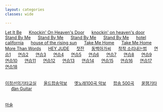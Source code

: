 ```yaml
---
layout: categories
classes: wide

--- 
```


[Let It Be](https://www.youtube.com/shorts/oFvKXGIx1PM)   &nbsp;&nbsp;&nbsp;&nbsp;  [Knockin' On Heaven's Door](https://www.youtube.com/shorts/l7QwdRIGnzo)   &nbsp;&nbsp;&nbsp;&nbsp;   [knockin' on heaven's door](https://www.youtube.com/shorts/P2kvj7Phgto)   &nbsp;&nbsp;&nbsp;&nbsp;  [Stand By Me](https://www.youtube.com/shorts/vgQinQVMgXA)   &nbsp;&nbsp;&nbsp;&nbsp;    [Stand By Me](https://www.youtube.com/shorts/cagM2YaL0W0)    &nbsp;&nbsp;&nbsp;&nbsp;  [Stand By Me](https://www.youtube.com/shorts/vgQinQVMgXA)    &nbsp;&nbsp;&nbsp;&nbsp;   [Stand By Me](https://www.youtube.com/shorts/hrtYT-my5i8)  &nbsp;&nbsp;&nbsp;&nbsp;  [hotel california](https://www.youtube.com/shorts/FyaOammZ4iQ)   &nbsp;&nbsp;&nbsp;&nbsp;    [house of the rising sun](https://www.youtube.com/shorts/31LA_X1hH4I)   &nbsp;&nbsp;&nbsp;&nbsp;   [Take Me Home](https://www.youtube.com/shorts/vljvKKXxOgY)   &nbsp;&nbsp;&nbsp;&nbsp;  [Take Me Home](https://www.youtube.com/shorts/VM4tmmeTmxk)   &nbsp;&nbsp;&nbsp;&nbsp;  [More Than Words](https://www.youtube.com/shorts/he8SRrkCpZY)   &nbsp;&nbsp;&nbsp;&nbsp; [HEY JUDE](https://www.youtube.com/shorts/seT7x5K3A6o)   &nbsp;&nbsp;&nbsp;&nbsp;   [찻잔](https://www.youtube.com/watch?v=YKnTgiKCLkY)   &nbsp;&nbsp;&nbsp;&nbsp;   [동백아가씨](https://www.youtube.com/shorts/r27ld7l52hM)   &nbsp;&nbsp;&nbsp;&nbsp;      [착착 소리내는법](https://www.youtube.com/shorts/QdlDfiUZhxg)   &nbsp;&nbsp;&nbsp;&nbsp;   [연습1](https://www.youtube.com/shorts/zp3Pinfpwfs)   &nbsp;&nbsp;&nbsp;&nbsp;   [연습2](https://www.youtube.com/shorts/LwEa9qSADHc)   &nbsp;&nbsp;&nbsp;&nbsp;   [연습3](https://www.youtube.com/shorts/F3G-zGMTIs0)   &nbsp;&nbsp;&nbsp;&nbsp;   [연습4](https://www.youtube.com/shorts/vjvvxqzIJB4)   &nbsp;&nbsp;&nbsp;&nbsp;      [연습5](https://www.youtube.com/shorts/31LA_X1hH4I)   &nbsp;&nbsp;&nbsp;&nbsp;   [연습6](https://www.youtube.com/shorts/iaERr3Usekg)   &nbsp;&nbsp;&nbsp;&nbsp;   [연습7](https://www.youtube.com/shorts/NrZvUQQNDa8)   &nbsp;&nbsp;&nbsp;&nbsp;   [연습8](https://www.youtube.com/shorts/g0jmK_CojBE)   &nbsp;&nbsp;&nbsp;&nbsp;   [연습9](https://www.youtube.com/shorts/xXCEV1Gq9qU)   &nbsp;&nbsp;&nbsp;&nbsp;   [연습10](https://www.youtube.com/shorts/5aXoCoGLR58)   &nbsp;&nbsp;&nbsp;&nbsp;   [연습11](https://www.youtube.com/shorts/GwAh3qouwuI)   &nbsp;&nbsp;&nbsp;&nbsp;   [연습12](https://www.youtube.com/shorts/A02E3PVNoxk)   &nbsp;&nbsp;&nbsp;&nbsp;   [연습13](https://www.youtube.com/shorts/CIIRdsuwxfg)   &nbsp;&nbsp;&nbsp;&nbsp;   [연습14](https://www.youtube.com/shorts/cGorgcizDHk)   &nbsp;&nbsp;&nbsp;&nbsp;      [연습15](https://www.youtube.com/shorts/8SSYLq4FfoA)   &nbsp;&nbsp;&nbsp;&nbsp;      [연습16](https://www.youtube.com/shorts/Ob0hi_AwWD8)   &nbsp;&nbsp;&nbsp;&nbsp;   [연습17](https://www.youtube.com/shorts/eHc0R2c1FIs)   &nbsp;&nbsp;&nbsp;&nbsp;   [연습18](https://www.youtube.com/shorts/Qe9aJevxZ8w)   &nbsp;&nbsp;&nbsp;&nbsp;   
<br> 
<br> 
[이정선의기타교실](https://www.youtube.com/@leejungsunguitar)   &nbsp;&nbsp;&nbsp;&nbsp;   [올드팝송악보](https://m.blog.naver.com/shik56/221564899886)   &nbsp;&nbsp;&nbsp;&nbsp;   [옛노래100곡 악보](https://blog.naver.com/PostView.naver?blogId=shik56&logNo=222698240389&parentCategoryNo=&categoryNo=329&viewDate=&isShowPopularPosts=true&from=search)   &nbsp;&nbsp;&nbsp;&nbsp;   [팝송 500곡](https://www.youtube.com/@LovelyOneself-ke2bt)   &nbsp;&nbsp;&nbsp;&nbsp;   [꿀잼기타](https://www.youtube.com/@honeyjamguitar) &nbsp;&nbsp;&nbsp;&nbsp;  [đàn Guitar](https://www.youtube.com/results?search_query=C%C3%A1ch+ch%C6%A1i+%C4%91%C3%A0n+Guitar+c%E1%BB%B1c+k%E1%BB%B3+%C4%91%C6%A1n+gi%E1%BA%A3n)   
<br> 
<br> 
[마술](https://www.youtube.com/shorts/IiHnRfnnfec)<br>



